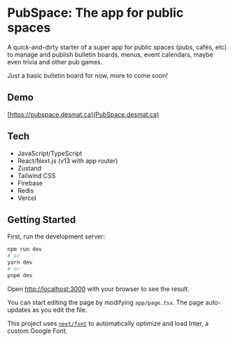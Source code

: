 # PubSpace: The app for public spaces

A quick-and-dirty starter of a super app for public spaces (pubs, cafés, etc) to manage and publish bulletin boards, menus, event calendars, maybe even trivia and other pub games.

Just a basic bulletin board for now, more to come soon!

## Demo

[https://pubspace.desmat.ca](PubSpace.desmat.ca)


## Tech

- JavaScript/TypeScript
- React/Next.js (v13 with app router)
- Zustand
- Tailwind CSS
- Firebase
- Redis
- Vercel


## Getting Started

First, run the development server:

```bash
npm run dev
# or
yarn dev
# or
pnpm dev
```

Open [http://localhost:3000](http://localhost:3000) with your browser to see the result.

You can start editing the page by modifying `app/page.tsx`. The page auto-updates as you edit the file.

This project uses [`next/font`](https://nextjs.org/docs/basic-features/font-optimization) to automatically optimize and load Inter, a custom Google Font.
